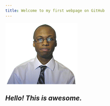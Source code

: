 ```yaml
---
title: Welcome to my first webpage on GitHub
---
```


![This is my Face](/MyFace.png)

## *Hello! This is awesome.* ##


